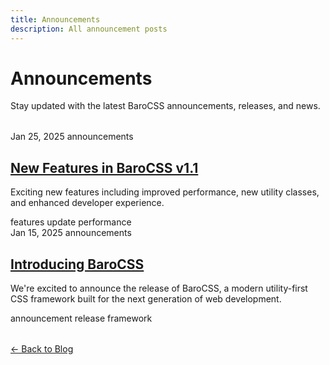 ```yaml
---
title: Announcements
description: All announcement posts
---
```


# Announcements

Stay updated with the latest BaroCSS announcements, releases, and news.

<div class="tagged-posts">
  <article class="blog-post-item">
    <div class="blog-post-meta">
      <span class="blog-post-date">Jan 25, 2025</span>
      <span class="blog-post-category">announcements</span>
    </div>
    <h2 class="blog-post-title">
      <a href="/blog/2025/new-features-announcement">New Features in BaroCSS v1.1</a>
    </h2>
    <p class="blog-post-excerpt">
      Exciting new features including improved performance, new utility classes, and enhanced developer experience.
    </p>
    <div class="blog-post-tags">
      <span class="blog-post-tag">features</span>
      <span class="blog-post-tag">update</span>
      <span class="blog-post-tag">performance</span>
    </div>
  </article>
  
  <article class="blog-post-item">
    <div class="blog-post-meta">
      <span class="blog-post-date">Jan 15, 2025</span>
      <span class="blog-post-category">announcements</span>
    </div>
    <h2 class="blog-post-title">
      <a href="/blog/2025/introducing-@barocss/kit">Introducing BaroCSS</a>
    </h2>
    <p class="blog-post-excerpt">
      We're excited to announce the release of BaroCSS, a modern utility-first CSS framework built for the next generation of web development.
    </p>
    <div class="blog-post-tags">
      <span class="blog-post-tag">announcement</span>
      <span class="blog-post-tag">release</span>
      <span class="blog-post-tag">framework</span>
    </div>
  </article>
</div>

<div class="back-to-blog">
  <a href="/blog/" class="back-link">← Back to Blog</a>
</div>

<style>
.tagged-posts {
  max-width: 800px;
  margin: 2rem auto;

.back-to-blog {
  text-align: center;
  margin: 3rem 0;

.back-link {
  display: inline-block;
  padding: 0.75rem 1.5rem;
  background: var(--vp-c-bg-soft);
  color: var(--vp-c-text-1);
  text-decoration: none;
  border-radius: 8px;
  border: 1px solid var(--vp-c-divider);
  transition: all 0.2s ease;
  font-weight: 500;

.back-link:hover {
  background: var(--vp-c-brand);
  color: white;
  border-color: var(--vp-c-brand);
</style>
